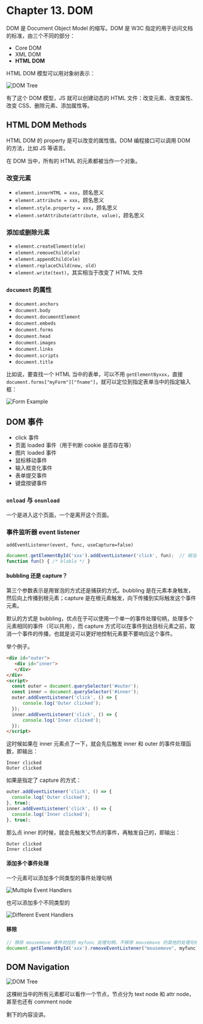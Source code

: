 # Chapter 13. DOM

DOM 是 Document Object Model 的缩写。DOM 是 W3C 指定的用于访问文档的标准，由三个不同的部分：

*   Core DOM
*   XML DOM
*   **HTML DOM**

HTML DOM 模型可以用对象树表示：

![DOM Tree](https://s2.loli.net/2023/06/19/si9bH1T4nfVOdc3.png)

有了这个 DOM 模型，JS 就可以创建动态的 HTML 文件：改变元素、改变属性、改变 CSS、删除元素、添加属性等。

## HTML DOM Methods

HTML DOM 的 property 是可以改变的属性值。DOM 编程接口可以调用 DOM 的方法，比如 JS 等语言。

在 DOM 当中，所有的 HTML 的元素都被当作一个对象。

### 改变元素

*   `element.innerHTML = xxx`，顾名思义
*   `element.attribute = xxx`，顾名思义
*   `element.style.property = xxx`，顾名思义
*   `element.setAttribute(attribute, value)`，顾名思义

### 添加或删除元素

*   `element.createElement(ele)`
*   `element.removeChild(ele)`
*   `element.appendChild(ele)`
*   `element.replaceChild(new, old)`
*   `element.write(text)`，其实相当于改变了 HTML 文件

### `document` 的属性

*   `document.anchors`
*   `document.body`
*   `document.documentElement`
*   `document.embeds`
*   `document.forms`
*   `document.head`
*   `document.images`
*   `document.links`
*   `document.scripts`
*   `document.title`

比如说，要查找一个 HTML 当中的表单，可以不用 `getElementByxxx`，直接 `document.forms["myForm"]["fname"]`，就可以定位到指定表单当中的指定输入框：

![Form Example](https://s2.loli.net/2023/06/19/JjC7kMvLE8cUTpu.png)

## DOM 事件

*   click 事件
*   页面 loaded 事件（用于判断 cookie 是否存在等）
*   图片 loaded 事件
*   鼠标移动事件
*   输入框变化事件
*   表单提交事件
*   键盘按键事件

### `onload` 与 `onunload`

一个是进入这个页面，一个是离开这个页面。

### 事件监听器 event listener

`addEventListener(event, func, useCapture=false)`

```javascript
document.getElementById('xxx').addEventListener('click', fun);  // 相当于 onclick="fun"
function fun() { /* blabla */ }
```

#### bubbling 还是 capture？

第三个参数表示是用冒泡的方式还是捕获的方式。bubbling 是在元素本身触发，然后向上传播到根元素；capture 是在根元素触发，向下传播到实际触发这个事件元素。

默认的方式是 bubbling，优点在于可以使用一个单一的事件处理句柄，处理多个元素相同的事件（可以共用），而 capture 方式可以在事件到达目标元素之前，取消一个事件的传播，也就是说可以更好地控制元素要不要响应这个事件。

举个例子。

```html
<div id="outer">
   <div id="inner">
   </div>
</div>
<script>
  const outer = document.querySelector('#outer');
  const inner = document.querySelector('#inner');
  outer.addEventListener('click', () => {
      console.log('Outer clicked');
  });
  inner.addEventListener('click', () => {
      console.log('Inner clicked');
  });
</script>
```

这时候如果在 inner 元素点了一下，就会先后触发 inner 和 outer 的事件处理函数，即输出：

```text
Inner clicked
Outer clicked
```

如果是指定了 capture 的方式：

```javascript
outer.addEventListener('click', () => {
  console.log('Outer clicked');
}, true);
inner.addEventListener('click', () => {
  console.log('Inner clicked');
}, true);
```

那么点 inner 的时候，就会先触发父节点的事件，再触发自己的，即输出：

```text
Outer clicked
Inner clicked
```

#### 添加多个事件处理

一个元素可以添加多个同类型的事件处理句柄

![Multiple Event Handlers](https://s2.loli.net/2023/06/19/fWCbgaG5e2xUo8m.png)

也可以添加多个不同类型的

![Different Event Handlers](https://s2.loli.net/2023/06/19/Oi6uahmXYrwEBR1.png)

#### 移除

```javascript
// 移除 mousemove 事件对应的 myfunc 处理句柄，不移除 mousemove 的其他的处理句柄
document.getElementById('xxx').removeEventListener("mousemove", myfunc);
```

## DOM Navigation

![DOM Tree](https://s2.loli.net/2023/06/19/si9bH1T4nfVOdc3.png)

这棵树当中的所有元素都可以看作一个节点，节点分为 text node 和 attr node，甚至也还有 comment node

剩下的内容没讲。
